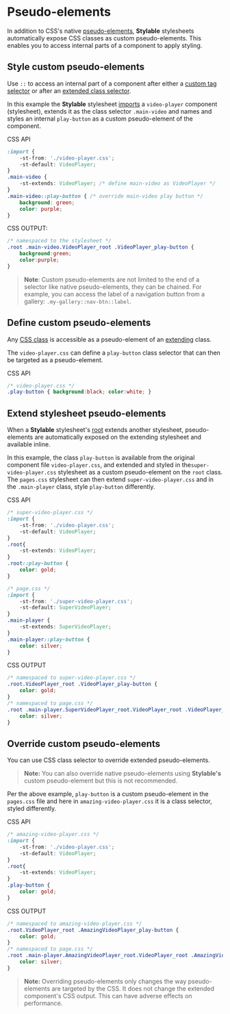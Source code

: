 
# Pseudo-elements

In addition to CSS's native [pseudo-elements](https://developer.mozilla.org/en/docs/Web/CSS/Pseudo-elements), **Stylable** stylesheets automatically expose CSS classes as custom pseudo-elements. This enables you to access internal parts of a component to apply styling.

## Style custom pseudo-elements

Use `::` to access an internal part of a component after either a [custom tag selector](./tag-selectors.md#custom-element) or after an [extended class selector](./extend-stylesheet.md).

In this example the **Stylable** stylesheet [imports](./imports.md) a `video-player` component (stylesheet), extends it as the class selector `.main-video` and names and styles an internal `play-button` as a custom pseudo-element of the component. 

CSS API
```css
:import {
    -st-from: './video-player.css';
    -st-default: VideoPlayer;
}
.main-video {
    -st-extends: VideoPlayer; /* define main-video as VideoPlayer */
}
.main-video::play-button { /* override main-video play button */
    background: green;
    color: purple;
}
```

CSS OUTPUT:
```css
/* namespaced to the stylesheet */
.root .main-video.VideoPlayer_root .VideoPlayer_play-button {
    background:green;
    color:purple;
}
```

> **Note**: Custom pseudo-elements are not limited to the end of a selector like native pseudo-elements, they can be chained. For example, you can access the label of a navigation button from a gallery: `.my-gallery::nav-btn::label`.

## Define custom pseudo-elements

Any [CSS class](./class-selectors.md) is accessible as a pseudo-element of an [extending](./extend-stylesheet) class.

The `video-player.css` can define a `play-button` class selector that can then be targeted as a pseudo-element.

CSS API
```css
/* video-player.css */
.play-button { background:black; color:white; }
```

## Extend stylesheet pseudo-elements

When a **Stylable** stylesheet's [root](./root.md) extends another stylesheet, pseudo-elements are automatically exposed on the extending stylesheet and available inline.

In this example, the class `play-button` is available from the original component file `video-player.css`, and extended and styled in the`super-video-player.css` stylesheet as a custom pseudo-element on the `root` class. The `pages.css` stylesheet can then extend `super-video-player.css` and in the `.main-player` class, style `play-button` differently.

CSS API
```css
/* super-video-player.css */
:import {
    -st-from: './video-player.css';
    -st-default: VideoPlayer;
}
.root{
    -st-extends: VideoPlayer;
}
.root::play-button {
    color: gold;
}
```

```css
/* page.css */
:import {
    -st-from: './super-video-player.css';
    -st-default: SuperVideoPlayer;
}
.main-player {
    -st-extends: SuperVideoPlayer;
}
.main-player::play-button {
    color: silver;
}
```

CSS OUTPUT
```css
/* namespaced to super-video-player.css */
.root.VideoPlayer_root .VideoPlayer_play-button {
    color: gold;
}
/* namespaced to page.css */
.root .main-player.SuperVideoPlayer_root.VideoPlayer_root .VideoPlayer_play-button {
    color: silver;
}
```

## Override custom pseudo-elements

You can use CSS class selector to override extended pseudo-elements.

> **Note:** You can also override native pseudo-elements using **Stylable's** custom pseudo-element but this is not recommended.

Per the above example, `play-button` is a custom pseudo-element in the `pages.css` file and here in `amazing-video-player.css` it is a class selector, styled differently.   

CSS API
```css
/* amazing-video-player.css */
:import {
    -st-from: './video-player.css';
    -st-default: VideoPlayer;
}
.root{
    -st-extends: VideoPlayer;
}
.play-button { 
    color: gold;
}
```

CSS OUTPUT
```css
/* namespaced to amazing-video-player.css */
.root.VideoPlayer_root .AmazingVideoPlayer_play-button {
    color: gold;
}
/* namespaced to page.css */
.root .main-player.AmazingVideoPlayer_root.VideoPlayer_root .AmazingVideoPlayer_play-button {
    color: silver;
}
```

> **Note:** Overriding pseudo-elements only changes the way pseudo-elements are targeted by the CSS. It does not change the extended component's CSS output. This can have adverse effects on performance.




